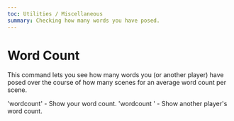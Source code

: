 ```yaml
---
toc: Utilities / Miscellaneous
summary: Checking how many words you have posed.
---
```

# Word Count
This command lets you see how many words you (or another player) have posed over the course of how many scenes for an average word count per scene.

'wordcount' - Show your word count.
'wordcount <name>' - Show another player's word count.